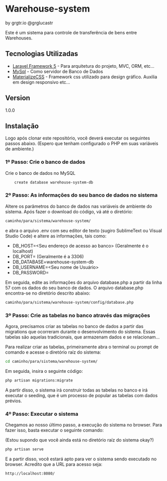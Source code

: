# Warehouse-system
by grgtr.io
@grglucastr

Este é um sistema para controle de transferência de bens entre Warehouses.

## Tecnologias Utilizadas

  * [Laravel Framework 5] - Para arquitetura do projeto, MVC, ORM, etc...
  * [MySql] - Como servidor de Banco de Dados
  * [MaterializeCSS] - Framework css utilizado para design gráfico. Auxilia em design responsivo etc...

## Version
1.0.0

## Instalação

Logo após clonar este repositório, você deverá executar os seguintes passos abaixo. (Espero que tenham configurado o PHP em suas variáveis de ambiente.)

### 1º Passo: Crie o banco de dados
Crie o banco de dados no MySQL

```sh
    create database warehouse-system-db
```

### 2º Passo: As informações do seu banco de dados no sistema
Altere os parâmetros do banco de dados nas variáveis de ambiente do sistema. Após fazer o download do código, vá até o diretório: 
```sh
caminho/para/sistema/warehouse-system/
```
e abra o arquivo .env com seu editor de texto (sugiro SublimeText ou Visual Studio Code) e altere as informações, tais como:

* DB_HOST=<Seu endereço de acesso ao banco> (Geralmente é o localhost)
* DB_PORT=<Porta do banco> (Geralmente é a 3306)
* DB_DATABASE=warehouse-system-db
* DB_USERNAME=<Seu nome de Usuário>
* DB_PASSWORD=<Sua senha>

Em seguida, edite as informações do arquivo database.php a partir da linha 57 com os dados do seu banco de dados. O arquivo database.php encontra-se no diretório descrito abaixo:

```sh
caminho/para/sistema/warehouse-system/config/database.php
```

### 3º Passo: Crie as tabelas no banco através das migrações

Agora, precisamos criar as tabelas no banco de dados a partir das migrations que ocorreram durante o desenvolvimento do sistema. Essas tabelas são aquelas tradicionais, que armazenam dados e se relacionam...

Para realizar criar as tabelas, primeiramente abra o terminal ou prompt de comando e acesse o diretório raíz do sistema: 

```sh
cd caminho/para/sistema/warehouse-system/
```

Em seguida, insira o seguinte código:

```sh
php artisan migrations:migrate
```

A partir disso, o sistema irá construir todas as tabelas no banco e irá executar o seeding, que é um processo de popular as tabelas com dados prévios.

### 4º Passo: Executar o sistema

Chegamos ao nosso último passo, a execução do sistema no browser. Para fazer isso, basta executar o seguinte comando: 

(Estou supondo que você ainda está no diretório raíz do sistema okay?)
```sh
php artisan serve
```
 E a partir disso, você estará apto para ver o sistema sendo executado no browser. Acredito que a URL para acesso seja:
```sh
http://localhost:8080/
```

[//]: # (Links para referência)

   [Laravel Framework 5]: https://lavarel.com
   [MySqL]: https://mysql.com
   [MaterializeCSS]: https://materializecss.com

